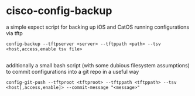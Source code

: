# cisco-config-backup
a simple expect script for backing up iOS and CatOS running configurations via tftp

`config-backup --tftpserver <server> --tftppath <path> --tsv <host,access,enable tsv file>`

##

additionally a small bash script (with some dubious filesystem assumptions) to commit configurations into a git repo in a useful way

`config-git-push --tftproot <tftproot> --tftppath <tftppath> --tsv <host[,access,enable]> --commit-message "<message>"`
